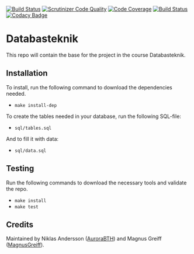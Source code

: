 [![Build Status](https://travis-ci.org/aurora-munge/databasteknik.svg?branch=master)](https://travis-ci.org/aurora-munge/databasteknik)
[![Scrutinizer Code Quality](https://scrutinizer-ci.com/g/aurora-munge/databasteknik/badges/quality-score.png?b=master)](https://scrutinizer-ci.com/g/aurora-munge/databasteknik/?branch=master)
[![Code Coverage](https://scrutinizer-ci.com/g/aurora-munge/databasteknik/badges/coverage.png?b=master)](https://scrutinizer-ci.com/g/aurora-munge/databasteknik/?branch=master)
[![Build Status](https://scrutinizer-ci.com/g/aurora-munge/databasteknik/badges/build.png?b=master)](https://scrutinizer-ci.com/g/aurora-munge/databasteknik/build-status/master)
[![Codacy Badge](https://api.codacy.com/project/badge/Grade/18225f2d9efa471bb2469e4b57218b48)](https://www.codacy.com/app/MagnusGreiff/databasteknik?utm_source=github.com&amp;utm_medium=referral&amp;utm_content=aurora-munge/databasteknik&amp;utm_campaign=Badge_Grade)

# Databasteknik

This repo will contain the base for the project in the course Databasteknik.

## Installation

To install, run the following command to download the dependencies needed.

* ```make install-dep```

To create the tables needed in your database, run the following SQL-file:

* ```sql/tables.sql```

And to fill it with data:

* ```sql/data.sql```

## Testing

Run the following commands to download the necessary tools and validate the repo.

* ```make install```
* ```make test```

## Credits

Maintained by Niklas Andersson ([AuroraBTH](https://github.com/AuroraBTH)) and Magnus Greiff ([MagnusGreiff](https://github.com/MagnusGreiff)).
